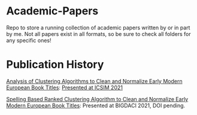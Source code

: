 # Academic-Papers
Repo to store a running collection of academic papers written by or in part by me.
Not all papers exist in all formats, so be sure to check all folders for any specific ones!

# Publication History
[Analysis of Clustering Algorithms to Clean and Normalize Early Modern European Book Titles](https://github.com/EvanBryer/Academic-Papers/blob/master/PDFs/Analysis%20of%20Clustering%20Algorithms%20to%20Clean%20and%20Normalize%20Early%20Modern%20European%20Book%20Titles.pdf): [Presented at ICSIM 2021](https://dl.acm.org/doi/10.1145/3451471.3451489)

[Spelling Based Ranked Clustering Algorithm to Clean and Normalize Early Modern European Book Titles](https://github.com/EvanBryer/Academic-Papers/blob/master/PDFs/SPELLING%20BASED%20RANKED%20CLUSTERING%20ALGORITHM%0ATO%20CLEAN%20AND%20NORMALIZE%20EARLY%20MODERN%0AEUROPEAN%20BOOK%20TITLES.pdf): Presented at BIGDACI 2021, DOI pending.
